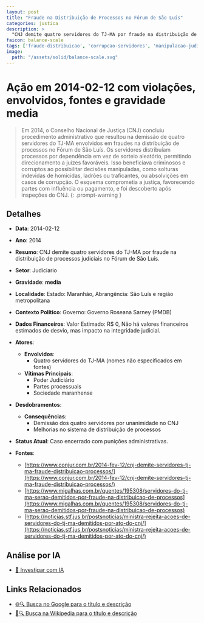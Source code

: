 ```yaml
---
layout: post
title: "Fraude na Distribuição de Processos no Fórum de São Luís"
categories: justica
description: > 
  "CNJ demite quatro servidores do TJ-MA por fraude na distribuição de processos judiciais no Fórum de São Luís."
faicon: balance-scale
tags: ['fraude-distribuicao', 'corrupcao-servidores', 'manipulacao-judicial', 'demissoes-cnj', 'quatro-servidores-do-tj-ma-nomes-nao-especificados-em-fontes', 'poder-judiciario', 'partes-processuais', 'sociedade-maranhense', 'demissao-dos-quatro-servidores-por-unanimidade-no-cnj', 'melhorias-no-sistema-de-distribuicao-de-processos', 'gravidade-media', 'judiciario']
image:
  path: "/assets/solid/balance-scale.svg"
---
```


# Ação em 2014-02-12 com violações, envolvidos, fontes e gravidade media

> Em 2014, o Conselho Nacional de Justiça (CNJ) concluiu procedimento administrativo que resultou na demissão de quatro servidores do TJ-MA envolvidos em fraudes na distribuição de processos no Fórum de São Luís. Os servidores distribuíam processos por dependência em vez de sorteio aleatório, permitindo direcionamento a juízes favoráveis. Isso beneficiava criminosos e corruptos ao possibilitar decisões manipuladas, como solturas indevidas de homicidas, ladrões ou traficantes, ou absolvições em casos de corrupção. O esquema comprometia a justiça, favorecendo partes com influência ou pagamento, e foi descoberto após inspeções do CNJ.
{: .prompt-warning }

## Detalhes
- **Data**: 2014-02-12
- **Ano**: 2014
- **Resumo**: CNJ demite quatro servidores do TJ-MA por fraude na distribuição de processos judiciais no Fórum de São Luís.
- **Setor**: Judiciario
- **Gravidade**: **media** <i class="fas balance-scale"></i>
- **Localidade**: Estado: Maranhão, Abrangência: São Luís e região metropolitana
- **Contexto Político**: Governo: Governo Roseana Sarney (PMDB)
- **Dados Financeiros**: Valor Estimado: R$ 0, Não há valores financeiros estimados de desvio, mas impacto na integridade judicial.

- **Atores**:
  - **Envolvidos**:
    - Quatro servidores do TJ-MA (nomes não especificados em fontes)
  - **Vítimas Principais**:
    - Poder Judiciário
    - Partes processuais
    - Sociedade maranhense
- **Desdobramentos**:
  - **Consequências**:
    - Demissão dos quatro servidores por unanimidade no CNJ
    - Melhorias no sistema de distribuição de processos
- **Status Atual**: Caso encerrado com punições administrativas.

- **Fontes**:
  - [https://www.conjur.com.br/2014-fev-12/cnj-demite-servidores-tj-ma-fraude-distribuicao-processos/](https://www.conjur.com.br/2014-fev-12/cnj-demite-servidores-tj-ma-fraude-distribuicao-processos/)
  - [https://www.migalhas.com.br/quentes/195308/servidores-do-tj-ma-serao-demitidos-por-fraude-na-distribuicao-de-processos](https://www.migalhas.com.br/quentes/195308/servidores-do-tj-ma-serao-demitidos-por-fraude-na-distribuicao-de-processos)
  - [https://noticias.stf.jus.br/postsnoticias/ministra-rejeita-acoes-de-servidores-do-tj-ma-demitidos-por-ato-do-cnj/](https://noticias.stf.jus.br/postsnoticias/ministra-rejeita-acoes-de-servidores-do-tj-ma-demitidos-por-ato-do-cnj/)

## Análise por IA
- [🤖 Investigar com IA](https://www.perplexity.ai/search?q=%20Fraude%20na%20Distribui%C3%A7%C3%A3o%20de%20Processos%20no%20F%C3%B3rum%20de%20S%C3%A3o%20Lu%C3%ADs%20CNJ%20demite%20quatro%20servidores%20do%20TJ-MA%20por%20fraude%20na%20distribui%C3%A7%C3%A3o%20de%20processos%20judiciais%20no%20F%C3%B3rum%20de%20S%C3%A3o%20Lu%C3%ADs.%20Em%202014%2C%20o%20Conselho%20Nacional%20de%20Justi%C3%A7a%20%28CNJ%29%20concluiu%20procedimento%20administrativo%20que%20resultou%20na%20demiss%C3%A3o%20de%20quatro%20servidores%20do%20TJ-MA%20envolvidos%20em%20fraudes%20na%20distribui%C3%A7%C3%A3o%20de%20processos%20no%20F%C3%B3rum%20de%20S%C3%A3o%20Lu%C3%ADs.%20Os%20servidores%20distribu%C3%ADam%20processos%20por%20depend%C3%AAncia%20em%20vez%20de%20sorteio%20aleat%C3%B3rio%2C%20permitindo%20direcionamento%20a%20ju%C3%ADzes%20favor%C3%A1veis.%20Isso%20beneficiava%20criminosos%20e%20corruptos%20ao%20possibilitar%20decis%C3%B5es%20manipuladas%2C%20como%20solturas%20indevidas%20de%20homicidas%2C%20ladr%C3%B5es%20ou%20traficantes%2C%20ou%20absolvi%C3%A7%C3%B5es%20em%20casos%20de%20corrup%C3%A7%C3%A3o.%20O%20esquema%20comprometia%20a%20justi%C3%A7a%2C%20favorecendo%20partes%20com%20influ%C3%AAncia%20ou%20pagamento%2C%20e%20foi%20descoberto%20ap%C3%B3s%20inspe%C3%A7%C3%B5es%20do%20CNJ.%20fraude%20distribui%C3%A7%C3%A3o%20corrup%C3%A7%C3%A3o%20servidores%20manipula%C3%A7%C3%A3o%20judicial%20demiss%C3%B5es%20CNJ%202014%20gravidade%20media%20setor%20Judiciario)

## Links Relacionados
- [🌐🔍 Busca no Google para o título e descrição](https://www.google.com/search?q=%20Fraude%20na%20Distribui%C3%A7%C3%A3o%20de%20Processos%20no%20F%C3%B3rum%20de%20S%C3%A3o%20Lu%C3%ADs%20CNJ%20demite%20quatro%20servidores%20do%20TJ-MA%20por%20fraude%20na%20distribui%C3%A7%C3%A3o%20de%20processos%20judiciais%20no%20F%C3%B3rum%20de%20S%C3%A3o%20Lu%C3%ADs.%20Em%202014%2C%20o%20Conselho%20Nacional%20de%20Justi%C3%A7a%20%28CNJ%29%20concluiu%20procedimento%20administrativo%20que%20resultou%20na%20demiss%C3%A3o%20de%20quatro%20servidores%20do%20TJ-MA%20envolvidos%20em%20fraudes%20na%20distribui%C3%A7%C3%A3o%20de%20processos%20no%20F%C3%B3rum%20de%20S%C3%A3o%20Lu%C3%ADs.%20Os%20servidores%20distribu%C3%ADam%20processos%20por%20depend%C3%AAncia%20em%20vez%20de%20sorteio%20aleat%C3%B3rio%2C%20permitindo%20direcionamento%20a%20ju%C3%ADzes%20favor%C3%A1veis.%20Isso%20beneficiava%20criminosos%20e%20corruptos%20ao%20possibilitar%20decis%C3%B5es%20manipuladas%2C%20como%20solturas%20indevidas%20de%20homicidas%2C%20ladr%C3%B5es%20ou%20traficantes%2C%20ou%20absolvi%C3%A7%C3%B5es%20em%20casos%20de%20corrup%C3%A7%C3%A3o.%20O%20esquema%20comprometia%20a%20justi%C3%A7a%2C%20favorecendo%20partes%20com%20influ%C3%AAncia%20ou%20pagamento%2C%20e%20foi%20descoberto%20ap%C3%B3s%20inspe%C3%A7%C3%B5es%20do%20CNJ.%20fraude%20distribui%C3%A7%C3%A3o%20corrup%C3%A7%C3%A3o%20servidores%20manipula%C3%A7%C3%A3o%20judicial%20demiss%C3%B5es%20CNJ%202014%20gravidade%20media%20setor%20Judiciario)
- [📖🔍 Busca na Wikipedia para o título e descrição](https://pt.wikipedia.org/w/index.php?search=%20Fraude%20na%20Distribui%C3%A7%C3%A3o%20de%20Processos%20no%20F%C3%B3rum%20de%20S%C3%A3o%20Lu%C3%ADs%20CNJ%20demite%20quatro%20servidores%20do%20TJ-MA%20por%20fraude%20na%20distribui%C3%A7%C3%A3o%20de%20processos%20judiciais%20no%20F%C3%B3rum%20de%20S%C3%A3o%20Lu%C3%ADs.%20Em%202014%2C%20o%20Conselho%20Nacional%20de%20Justi%C3%A7a%20%28CNJ%29%20concluiu%20procedimento%20administrativo%20que%20resultou%20na%20demiss%C3%A3o%20de%20quatro%20servidores%20do%20TJ-MA%20envolvidos%20em%20fraudes%20na%20distribui%C3%A7%C3%A3o%20de%20processos%20no%20F%C3%B3rum%20de%20S%C3%A3o%20Lu%C3%ADs.%20Os%20servidores%20distribu%C3%ADam%20processos%20por%20depend%C3%AAncia%20em%20vez%20de%20sorteio%20aleat%C3%B3rio%2C%20permitindo%20direcionamento%20a%20ju%C3%ADzes%20favor%C3%A1veis.%20Isso%20beneficiava%20criminosos%20e%20corruptos%20ao%20possibilitar%20decis%C3%B5es%20manipuladas%2C%20como%20solturas%20indevidas%20de%20homicidas%2C%20ladr%C3%B5es%20ou%20traficantes%2C%20ou%20absolvi%C3%A7%C3%B5es%20em%20casos%20de%20corrup%C3%A7%C3%A3o.%20O%20esquema%20comprometia%20a%20justi%C3%A7a%2C%20favorecendo%20partes%20com%20influ%C3%AAncia%20ou%20pagamento%2C%20e%20foi%20descoberto%20ap%C3%B3s%20inspe%C3%A7%C3%B5es%20do%20CNJ.%20fraude%20distribui%C3%A7%C3%A3o%20corrup%C3%A7%C3%A3o%20servidores%20manipula%C3%A7%C3%A3o%20judicial%20demiss%C3%B5es%20CNJ%202014%20gravidade%20media%20setor%20Judiciario)


